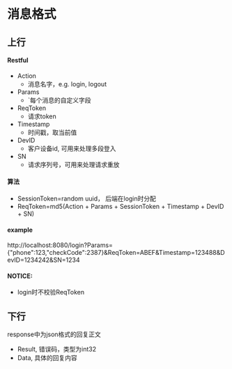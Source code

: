 # 消息格式

## 上行
#### Restful
- Action
  - 消息名字，e.g. login, logout
- Params
  - `每个消息的自定义字段
- ReqToken
  - 请求token
- Timestamp
  - 时间戳，取当前值
- DevID
  - 客户设备id, 可用来处理多段登入
- SN
  - 请求序列号，可用来处理请求重放

####  算法
- SessionToken=random uuid， 后端在login时分配
- ReqToken=md5(Action + Params + SessionToken + Timestamp + DevID + SN)
#### example

http://localhost:8080/login?Params={"phone":123,"checkCode":2387}&ReqToken=ABEF&Timestamp=123488&DevID=1234242&SN=1234

#### NOTICE:
- login时不校验ReqToken

## 下行
response中为json格式的回复正文

- Result, 错误码，类型为int32
- Data, 具体的回复内容

